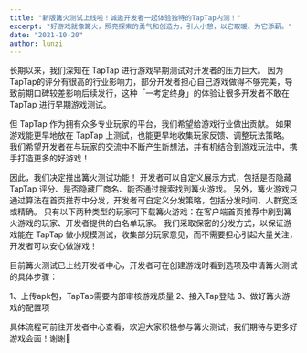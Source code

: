 ```yaml
---
title: "新版篝火测试上线啦！诚邀开发者一起体验独特的TapTap内测！"
excerpt: "好游戏就像篝火，照亮探索的勇气和创造力，引人小憩，以它取暖、为它添薪。"
date: "2021-10-20"
author: lunzi
---
```


长期以来，我们深知在 TapTap 进行游戏早期测试对开发者的压力巨大。
因为TapTap的评分有很高的行业影响力，部分开发者担心自己游戏做得不够完美，导致前期口碑较差影响后续发行，这种「一考定终身」的体验让很多开发者不敢在 TapTap 进行早期游戏测试。

但 TapTap 作为拥有众多专业玩家的平台，我们希望给游戏行业做出贡献。
如果游戏能更早地放在 TapTap 上测试，也能更早地收集玩家反馈、调整玩法策略。
我们希望开发者在与玩家的交流中不断产生新想法，并有机结合到游戏玩法中，携手打造更多的好游戏！

因此，我们决定推出篝火测试功能！
开发者可以自定义展示方式，包括是否隐藏 TapTap 评分、是否隐藏厂商名、能否通过搜索找到篝火游戏。
另外，篝火游戏只通过算法在首页推荐中分发，开发者可自定义分发策略，包括分发时间、人群宽泛或精确。
只有以下两种类型的玩家可下载篝火游戏：在客户端首页推荐中刷到篝火游戏的玩家、开发者提供的白名单玩家。
我们采取保密的分发方式，以保证游戏能在 TapTap 做小规模测试，收集部分玩家意见，而不需要担心引起大量关注，开发者可以安心做游戏！

目前篝火测试已上线开发者中心，开发者可在创建游戏时看到选项及申请篝火测试的具体步骤：

1、上传apk包，TapTap需要内部审核游戏质量 
2、接入Tap登陆
3、做好篝火游戏的配置项

具体流程可前往开发者中心查看，欢迎大家积极参与篝火测试，我们期待与更多好游戏会面！谢谢🙏